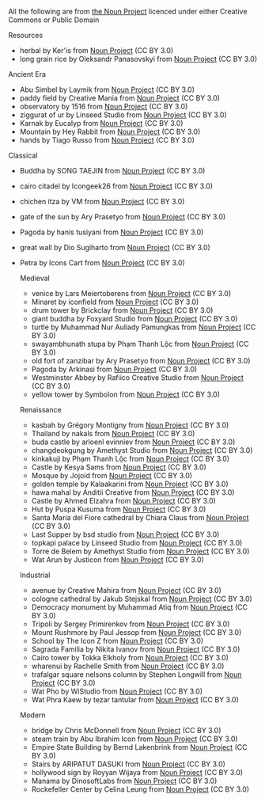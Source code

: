 All the following are from [the Noun Project](https://thenounproject.com) licenced under either Creative Commons or Public Domain

Resources

- herbal by Ker'is from <a href="https://thenounproject.com/browse/icons/term/herbal/" target="_blank" title="herbal Icons">Noun Project</a> (CC BY 3.0)
- long grain rice by Oleksandr Panasovskyi from <a href="https://thenounproject.com/browse/icons/term/long-grain-rice/" target="_blank" title="long grain rice Icons">Noun Project</a> (CC BY 3.0)

Ancient Era

- Abu Simbel by Laymik from <a href="https://thenounproject.com/browse/icons/term/abu-simbel/" target="_blank" title="Abu Simbel Icons">Noun Project</a> (CC BY 3.0)
- paddy field by Creative Mania from <a href="https://thenounproject.com/browse/icons/term/paddy-field/" target="_blank" title="paddy field Icons">Noun Project</a> (CC BY 3.0)
- observatory by 1516 from <a href="https://thenounproject.com/browse/icons/term/observatory/" target="_blank" title="observatory Icons">Noun Project</a> (CC BY 3.0)
- ziggurat of ur by Linseed Studio from <a href="https://thenounproject.com/browse/icons/term/ziggurat-of-ur/" target="_blank" title="ziggurat of ur Icons">Noun Project</a> (CC BY 3.0)
- Karnak by Eucalyp from <a href="https://thenounproject.com/browse/icons/term/karnak/" target="_blank" title="Karnak Icons">Noun Project</a> (CC BY 3.0)
- Mountain by Hey Rabbit from <a href="https://thenounproject.com/browse/icons/term/mountain/" target="_blank" title="Mountain Icons">Noun Project</a> (CC BY 3.0)
- hands by Tiago Russo from <a href="https://thenounproject.com/browse/icons/term/hands/" target="_blank" title="hands Icons">Noun Project</a> (CC BY 3.0)

Classical

- Buddha by SONG TAEJIN from <a href="https://thenounproject.com/browse/icons/term/buddha/" target="_blank" title="Buddha Icons">Noun Project</a> (CC BY 3.0)
- cairo citadel by Icongeek26 from <a href="https://thenounproject.com/browse/icons/term/cairo-citadel/" target="_blank" title="cairo citadel Icons">Noun Project</a> (CC BY 3.0)
- chichen itza by VM from <a href="https://thenounproject.com/browse/icons/term/chichen-itza/" target="_blank" title="chichen itza Icons">Noun Project</a> (CC BY 3.0)
- gate of the sun by Ary Prasetyo from <a href="https://thenounproject.com/browse/icons/term/gate-of-the-sun/" target="_blank" title="gate of the sun Icons">Noun Project</a> (CC BY 3.0)
- Pagoda by hanis tusiyani from <a href="https://thenounproject.com/browse/icons/term/pagoda/" target="_blank" title="Pagoda Icons">Noun Project</a> (CC BY 3.0)
- great wall by Dio Sugiharto from <a href="https://thenounproject.com/browse/icons/term/great-wall/" target="_blank" title="great wall Icons">Noun Project</a> (CC BY 3.0)
- Petra by Icons Cart from <a href="https://thenounproject.com/browse/icons/term/petra/" target="_blank" title="Petra Icons">Noun Project</a> (CC BY 3.0)

  Medieval

  - venice by Lars Meiertoberens from <a href="https://thenounproject.com/browse/icons/term/venice/" target="_blank" title="venice Icons">Noun Project</a> (CC BY 3.0)
  - Minaret by iconfield from <a href="https://thenounproject.com/browse/icons/term/minaret/" target="_blank" title="Minaret Icons">Noun Project</a> (CC BY 3.0)
  - drum tower by Brickclay from <a href="https://thenounproject.com/browse/icons/term/drum-tower/" target="_blank" title="drum tower Icons">Noun Project</a> (CC BY 3.0)
  - giant buddha by Foxyard Studio from <a href="https://thenounproject.com/browse/icons/term/giant-buddha/" target="_blank" title="giant buddha Icons">Noun Project</a> (CC BY 3.0)
  - turtle by Muhammad Nur Auliady Pamungkas from <a href="https://thenounproject.com/browse/icons/term/turtle/" target="_blank" title="turtle Icons">Noun Project</a> (CC BY 3.0)
  - swayambhunath stupa by Phạm Thanh Lộc from <a href="https://thenounproject.com/browse/icons/term/swayambhunath-stupa/" target="_blank" title="swayambhunath stupa Icons">Noun Project</a> (CC BY 3.0)
  - old fort of zanzibar by Ary Prasetyo from <a href="https://thenounproject.com/browse/icons/term/old-fort-of-zanzibar/" target="_blank" title="old fort of zanzibar Icons">Noun Project</a> (CC BY 3.0)
  - Pagoda by Arkinasi from <a href="https://thenounproject.com/browse/icons/term/pagoda/" target="_blank" title="Pagoda Icons">Noun Project</a> (CC BY 3.0)
  - Westminster Abbey by Rafiico Creative Studio from <a href="https://thenounproject.com/browse/icons/term/westminster-abbey/" target="_blank" title="Westminster Abbey Icons">Noun Project</a> (CC BY 3.0)
  - yellow tower by Symbolon from <a href="https://thenounproject.com/browse/icons/term/yellow-tower/" target="_blank" title="yellow tower Icons">Noun Project</a> (CC BY 3.0)

  Renaissance

  - kasbah by Grégory Montigny from <a href="https://thenounproject.com/browse/icons/term/kasbah/" target="_blank" title="kasbah Icons">Noun Project</a> (CC BY 3.0)
  - Thailand by nakals from <a href="https://thenounproject.com/browse/icons/term/thailand/" target="_blank" title="Thailand Icons">Noun Project</a> (CC BY 3.0)
  - buda castle by arloenl evinniev from <a href="https://thenounproject.com/browse/icons/term/buda-castle/" target="_blank" title="buda castle Icons">Noun Project</a> (CC BY 3.0)
  - changdeokgung by Amethyst Studio from <a href="https://thenounproject.com/browse/icons/term/changdeokgung/" target="_blank" title="changdeokgung Icons">Noun Project</a> (CC BY 3.0)
  - kinkakuji by Phạm Thanh Lộc from <a href="https://thenounproject.com/browse/icons/term/kinkakuji/" target="_blank" title="kinkakuji Icons">Noun Project</a> (CC BY 3.0)
  - Castle by Kesya Sams from <a href="https://thenounproject.com/browse/icons/term/castle/" target="_blank" title="Castle Icons">Noun Project</a> (CC BY 3.0)
  - Mosque by Jojoid from <a href="https://thenounproject.com/browse/icons/term/mosque/" target="_blank" title="Mosque Icons">Noun Project</a> (CC BY 3.0)
  - golden temple by Kalaakarini from <a href="https://thenounproject.com/browse/icons/term/golden-temple/" target="_blank" title="golden temple Icons">Noun Project</a> (CC BY 3.0)
  - hawa mahal by Anditii Creative from <a href="https://thenounproject.com/browse/icons/term/hawa-mahal/" target="_blank" title="hawa mahal Icons">Noun Project</a> (CC BY 3.0)
  - Castle by Ahmed Elzahra from <a href="https://thenounproject.com/browse/icons/term/castle/" target="_blank" title="Castle Icons">Noun Project</a> (CC BY 3.0)
  - Hut by Puspa Kusuma from <a href="https://thenounproject.com/browse/icons/term/hut/" target="_blank" title="Hut Icons">Noun Project</a> (CC BY 3.0)
  - Santa Maria del Fiore cathedral by Chiara Claus from <a href="https://thenounproject.com/browse/icons/term/santa-maria-del-fiore-cathedral/" target="_blank" title="Santa Maria del Fiore cathedral Icons">Noun Project</a> (CC BY 3.0)
  - Last Supper by bsd studio from <a href="https://thenounproject.com/browse/icons/term/last-supper/" target="_blank" title="Last Supper Icons">Noun Project</a> (CC BY 3.0)
  - topkapi palace by Linseed Studio from <a href="https://thenounproject.com/browse/icons/term/topkapi-palace/" target="_blank" title="topkapi palace Icons">Noun Project</a> (CC BY 3.0)
  - Torre de Belem by Amethyst Studio from <a href="https://thenounproject.com/browse/icons/term/torre-de-belem/" target="_blank" title="Torre de Belem Icons">Noun Project</a> (CC BY 3.0)
  - Wat Arun by Justicon from <a href="https://thenounproject.com/browse/icons/term/wat-arun/" target="_blank" title="Wat Arun Icons">Noun Project</a> (CC BY 3.0)
 
  Industrial

  - avenue by Creative Mahira from <a href="https://thenounproject.com/browse/icons/term/avenue/" target="_blank" title="avenue Icons">Noun Project</a> (CC BY 3.0)
  - cologne cathedral by Jakub Stejskal from <a href="https://thenounproject.com/browse/icons/term/cologne-cathedral/" target="_blank" title="cologne cathedral Icons">Noun Project</a> (CC BY 3.0)
  - Democracy monument by Muhammad Atiq from <a href="https://thenounproject.com/browse/icons/term/democracy-monument/" target="_blank" title="Democracy monument Icons">Noun Project</a> (CC BY 3.0)
  - Tripoli by Sergey Primirenkov from <a href="https://thenounproject.com/browse/icons/term/tripoli/" target="_blank" title="Tripoli Icons">Noun Project</a> (CC BY 3.0)
  - Mount Rushmore by Paul Jessop from <a href="https://thenounproject.com/browse/icons/term/mount-rushmore/" target="_blank" title="Mount Rushmore Icons">Noun Project</a> (CC BY 3.0)
  - School by The Icon Z from <a href="https://thenounproject.com/browse/icons/term/school/" target="_blank" title="School Icons">Noun Project</a> (CC BY 3.0)
  - Sagrada Familia by Nikita Ivanov from <a href="https://thenounproject.com/browse/icons/term/sagrada-familia/" target="_blank" title="Sagrada Familia Icons">Noun Project</a> (CC BY 3.0)
  - Cairo tower by Tokka Elkholy from <a href="https://thenounproject.com/browse/icons/term/cairo-tower/" target="_blank" title="Cairo tower Icons">Noun Project</a> (CC BY 3.0)
  - wharenui by Rachelle Smith from <a href="https://thenounproject.com/browse/icons/term/wharenui/" target="_blank" title="wharenui Icons">Noun Project</a> (CC BY 3.0)
  - trafalgar square nelsons column by Stephen Longwill from <a href="https://thenounproject.com/browse/icons/term/trafalgar-square-nelsons-column/" target="_blank" title="trafalgar square nelsons column Icons">Noun Project</a> (CC BY 3.0)
  - Wat Pho by WiStudio from <a href="https://thenounproject.com/browse/icons/term/wat-pho/" target="_blank" title="Wat Pho Icons">Noun Project</a> (CC BY 3.0)
  - Wat Phra Kaew by tezar tantular from <a href="https://thenounproject.com/browse/icons/term/wat-phra-kaew/" target="_blank" title="Wat Phra Kaew Icons">Noun Project</a> (CC BY 3.0)

  Modern

  - bridge by Chris McDonnell from <a href="https://thenounproject.com/browse/icons/term/bridge/" target="_blank" title="bridge Icons">Noun Project</a> (CC BY 3.0)
  - steam train by Abu Ibrahim Icon from <a href="https://thenounproject.com/browse/icons/term/steam-train/" target="_blank" title="steam train Icons">Noun Project</a> (CC BY 3.0)
  - Empire State Building by Bernd Lakenbrink from <a href="https://thenounproject.com/browse/icons/term/empire-state-building/" target="_blank" title="Empire State Building Icons">Noun Project</a> (CC BY 3.0)
  - Stairs by ARIPATUT DASUKI from <a href="https://thenounproject.com/browse/icons/term/stairs/" target="_blank" title="Stairs Icons">Noun Project</a> (CC BY 3.0)
  - hollywood sign by Royyan Wijaya from <a href="https://thenounproject.com/browse/icons/term/hollywood-sign/" target="_blank" title="hollywood sign Icons">Noun Project</a> (CC BY 3.0)
  - Manama by DinosoftLabs from <a href="https://thenounproject.com/browse/icons/term/manama/" target="_blank" title="Manama Icons">Noun Project</a> (CC BY 3.0)
  - Rockefeller Center by Celina Leung from <a href="https://thenounproject.com/browse/icons/term/rockefeller-center/" target="_blank" title="Rockefeller Center Icons">Noun Project</a> (CC BY 3.0)
